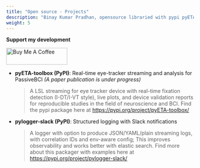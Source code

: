 ```yaml
---
title: "Open source - Projects"
description: "Binay Kumar Pradhan, opensource libraried with pypi pyETA-toolbox, pylogger-slack"
weight: 5
---
```

<div id="opensource-projects"></div>

**Support my development**

<p style="width: 164px">
    <a href="https://www.buymeacoffee.com/i_binay" target="_blank"><img src="buymecoffee.png" alt="Buy Me A Coffee" style="height: 45px !important;width: 164px !important; pointer-events: none;"></a>
</p>

- **pyETA-toolbox (PyPI)**: Real-time eye-tracker streaming and analysis for PassiveBCI *(A paper publication is under progress)*
  > A LSL streaming for eye tracker device with real-time fixation detection (I-DT/I-VT style), live plots, and device validation reports for reproducible studies in the field of neuroscience and BCI. Find the pypi package here at https://pypi.org/project/pyETA-toolbox/

- **pylogger-slack (PyPI)**: Structured logging with Slack notifications
  > A logger with option to produce JSON/YAML/plain streaming logs, with correlation IDs and env-aware config; This improves observability and works better with elastic search. Find more about this packager with examples here at https://pypi.org/project/pylogger-slack/
